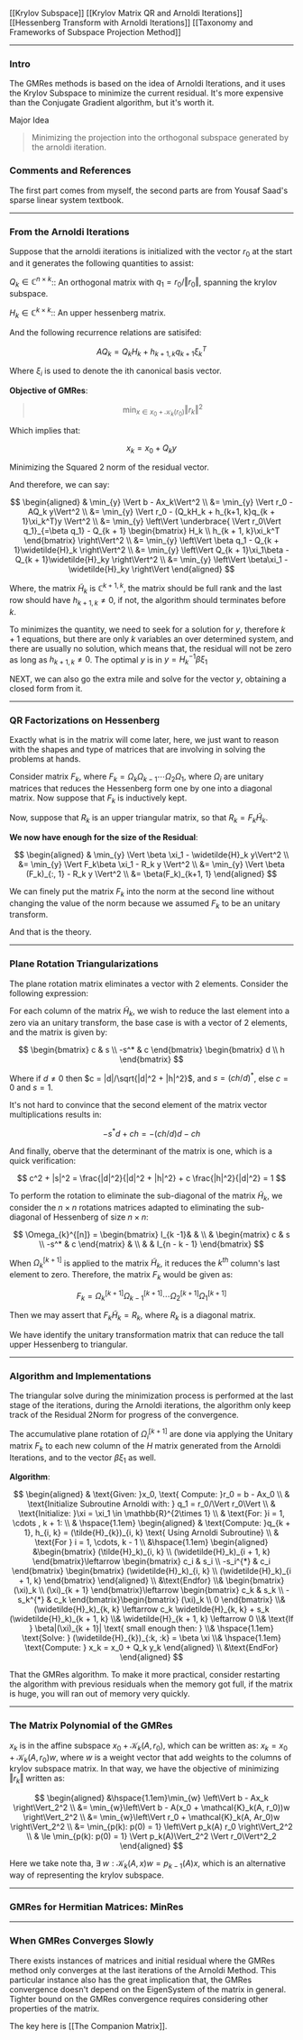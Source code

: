 [[Krylov Subspace]]
[[Krylov Matrix QR and Arnoldi Iterations]]
[[Hessenberg Transform with Arnoldi Iterations]]
[[Taxonomy and Frameworks of Subspace Projection Method]]

---
### **Intro**

The GMRes methods is based on the idea of Arnoldi Iterations, and it uses the Krylov Subspace to minimize the current residual. It's more expensive than the Conjugate Gradient algorithm, but it's worth it. 

Major Idea
> Minimizing the projection into the orthogonal subspace generated by the arnoldi iteration. 

### **Comments and References**

The first part comes from myself, the second parts are from Yousaf Saad's sparse linear system textbook. 

---
### **From the Arnoldi Iterations**

Suppose that the arnoldi iterations is initialized with the vector $r_0$ at the start and it generates the following quantities to assist: 

$Q_k \in \mathbb{C}^{n\times k}$:: An orthogonal matrix with $q_1 = r_0/\Vert r_0\Vert$, spanning the krylov subspace. 

$H_k \in \mathbb{C}^{k\times k}$:: An upper hessenberg matrix. 

And the following recurrence relations are satisifed: 

$$
AQ_k = Q_k H_k + h_{k + 1, k}q_{k + 1}\xi_k^T
$$

Where $\xi_i$ is used to denote the ith canonical basis vector. 

**Objective of GMRes**: 

> $$
> \min_{x\in x_0 + \mathcal{K}_k(r_0)} \Vert r_k\Vert^2
> $$

Which implies that: 

$$
x_k = x_0 + Q_k y
$$

Minimizing the Squared 2 norm of the residual vector. 

And therefore, we can say: 

$$
\begin{aligned}
    & \min_{y} \Vert b - Ax_k\Vert^2
    \\
    &= 
    \min_{y} \Vert r_0 - AQ_k y\Vert^2
    \\
    &= 
    \min_{y} \Vert 
        r_0 - (Q_kH_k + h_{k+1, k}q_{k + 1}\xi_k^T)y
    \Vert^2
    \\
    &= 
    \min_{y} \left\Vert 
       \underbrace{ \Vert r_0\Vert q_1}_{=\beta q_1}
        - 
        Q_{k + 1}
        \begin{bmatrix}
            H_k \\ h_{k + 1, k}\xi_k^T
        \end{bmatrix}
    \right\Vert^2
    \\
    &= 
    \min_{y}
    \left\Vert
        \beta q_1 - Q_{k + 1}\widetilde{H}_k
    \right\Vert^2
    \\
    &= 
    \min_{y}
    \left\Vert
        Q_{k + 1}\xi_1\beta - Q_{k + 1}\widetilde{H}_ky
    \right\Vert^2
    \\
    &= 
    \min_{y} \left\Vert
        \beta\xi_1 - \widetilde{H}_ky
    \right\Vert
\end{aligned}
$$

Where, the matrix $\widetilde{H}_k$ is $\mathbb{C}^{k + 1, k}$, the matrix should be full rank and the last row should have $h_{k + 1, k}\neq 0$, if not, the algorithm should terminates before $k$. 

To minimizes the quantity, we need to seek for a solution for $y$, therefore $k + 1$ equations, but there are only $k$ variables an over determined system, and there are usually no solution, which means that, the residual will not be zero as long as $h_{k + 1, k}\neq 0$. The optimal $y$ is in $y = H_k^{-1}\beta\xi_1$

NEXT, we can also go the extra mile and solve for the vector $y$, obtaining a closed form from it. 


---
### **QR Factorizations on Hessenberg**

Exactly what is in the matrix will come later, here, we just want to reason with the shapes and type of matrices that are involving in solving the problems at hands. 

Consider matrix $F_k$, where $F_k = \Omega_k\Omega_{k -1}\cdots \Omega_2\Omega_1$, where $\Omega_i$ are unitary matrices that reduces the Hessenberg form one by one into a diagonal matrix. Now suppose that $F_k$ is inductively kept. 

Now, suppose that $R_k$ is an upper triangular matrix, so that $R_k = F_k \widetilde{H}_k$. 

**We now have enough for the size of the Residual**:

$$
\begin{aligned}
    & \min_{y} \Vert \beta \xi_1 - \widetilde{H}_k y\Vert^2
    \\
    &= \min_{y} \Vert 
        F_k\beta \xi_1 - R_k y
    \Vert^2
    \\
    &= \min_{y} \Vert 
        \beta (F_k)_{:, 1} - R_k y
    \Vert^2
    \\
    &= \beta(F_k)_{k+1, 1}
\end{aligned}
$$

We can finely put the matrix $F_k$ into the norm at the second line without changing the value of the norm because we assumed $F_k$ to be an unitary transform. 

And that is the theory. 


---
### **Plane Rotation Triangularizations**

The plane rotation matrix eliminates a vector with 2 elements. Consider the following expression: 

For each column of the matrix $\widetilde{H}_k$, we wish to reduce the last element into a zero via an unitary transform, the base case is with a vector of 2 elements, and the matrix is given by: 

$$
\begin{bmatrix}
    c & s 
    \\
    -s^* & c
\end{bmatrix}
\begin{bmatrix}
    d \\ h
\end{bmatrix}
$$

Where if $d \neq 0$ then $c = |d|/\sqrt{|d|^2 + |h|^2}$, and $s = (ch/d)^*$, else $c = 0$ and $s = 1$. 

It's not hard to convince that the second element of the matrix vector multiplications results in: 

$$
-s^*d + ch = -(ch/d)d - ch
$$

And finally, oberve that the determinant of the matrix is one, which is a quick verification: 

$$
c^2 + |s|^2 = \frac{|d|^2}{|d|^2 + |h|^2} + c \frac{|h|^2}{|d|^2} = 1
$$

To perform the rotation to eliminate the sub-diagonal of the matrix $\widetilde{H}_k$, we consider the $n\times n$ rotations matrices adapted to eliminating the sub-diagonal of Hessenberg of size $n \times n$: 

$$
\Omega_{k}^{[n]} = \begin{bmatrix}
    I_{k -1}& &  
    \\
    & \begin{matrix}
        c & s \\ -s^* & c
    \end{matrix} &  
    \\
    & & I_{n - k - 1}  
\end{bmatrix}
$$

When $\Omega_{k}^{[k + 1]}$ is applied to the matrix $\widetilde{H}_k$, it reduces the $k^{th}$ column's last element to zero. Therefore, the matrix $F_k$ would be given as: 

$$
F_k = \Omega^{[k + 1]}_k\Omega^{[k + 1]}_{k - 1}\cdots 
\Omega^{[k + 1]}_2\Omega^{[k + 1]}_1
$$

Then we may assert that $F_k \widetilde{H}_k = R_k$, where $R_k$ is a diagonal matrix. 

We have identify the unitary transformation matrix that can reduce the tall upper Hessenberg to triangular. 

---
### **Algorithm and Implementations**

The triangular solve during the minimization process is performed at the last stage of the iterations, during the Arnoldi iterations, the algorithm only keep track of the Residual 2Norm for progress of the convergence. 

The accumulative plane rotation of $\Omega_i^{[k + 1]}$ are done via applying the Unitary matrix $F_k$ to each new column of the $H$ matrix generated from the Arnoldi Iterations, and to the vector $\beta \xi_1$ as well. 

**Algorithm**:

$$
\begin{aligned}
    & \text{Given: }x_0, \text{ Compute: }r_0 = b - Ax_0
    \\
    & \text{Initialize Subroutine Arnoldi with: } q_1 = r_0/\Vert r_0\Vert
    \\
    & \text{Initialize: }\xi = \xi_1 \in \mathbb{R}^{2\times 1}
    \\
    & \text{For: }i = 1, \cdots , k + 1: 
    \\
    & \hspace{1.1em} 
    \begin{aligned}
        & \text{Compute: }q_{k + 1}, h_{i, k} = (\tilde{H}_{k})_{i, k} \text{ Using Arnoldi Subroutine}
        \\
        & \text{For } i = 1, \cdots, k - 1
        \\
        &\hspace{1.1em} 
        \begin{aligned}
            &\begin{bmatrix}
                (\tilde{H}_k)_{i, k} \\ (\widetilde{H}_k)_{i + 1, k}
            \end{bmatrix}\leftarrow 
            \begin{bmatrix}
                c_i & s_i 
                \\
                -s_i^{*} & c_i
            \end{bmatrix}
            \begin{bmatrix}
                (\widetilde{H}_k)_{i, k}
                \\
                (\widetilde{H}_k)_{i + 1, k}
            \end{bmatrix}
        \end{aligned}
        \\
        &\text{Endfor}
        \\&
        \begin{bmatrix}
            (\xi)_k \\ (\xi)_{k + 1}
        \end{bmatrix}\leftarrow 
        \begin{bmatrix}
            c_k & s_k \\ -s_k^{*} & c_k
        \end{bmatrix}\begin{bmatrix}
            (\xi)_k \\ 0
        \end{bmatrix}
        \\&
        (\widetilde{H}_k)_{k, k} \leftarrow c_k \widetilde{H}_{k, k} + 
        s_k (\widetilde{H}_k)_{k + 1, k}
        \\& 
        \widetilde{H}_{k + 1, k} \leftarrow 0
        \\& \text{If } \beta|(\xi)_{k + 1}| \text{ small enough then: }
        \\& \hspace{1.1em} \text{Solve: } (\widetilde{H}_{k})_{:k, :k} = \beta \xi
        \\& \hspace{1.1em} \text{Compute: } x_k = x_0 + Q_k y_k
    \end{aligned}
    \\ &\text{EndFor}
\end{aligned}
$$

That the GMRes algorithm. To make it more practical, consider restarting the algorithm with previous residuals when the memory got full, if the matrix is huge, you will ran out of memory very quickly. 



---
### **The Matrix Polynomial of the GMRes**

$x_k$ is in the affine subspace $x_0 + \mathcal{K}_k(A, r_0)$, which can be written as: $x_k = x_0 + \mathcal{K}_k(A, r_0)w$, where $w$ is a weight vector that add weights to the columns of krylov subspace matrix. In that way, we have the objective of minimizing $\Vert r_k\Vert$ written as:  

$$
\begin{aligned}
    &\hspace{1.1em}\min_{w} \left\Vert
        b - Ax_k
    \right\Vert_2^2
    \\
    &= \min_{w}\left\Vert
         b - A(x_0 + \mathcal{K}_k(A, r_0))w
    \right\Vert_2^2
    \\
    &= 
    \min_{w}\left\Vert
        r_0 + \mathcal{K}_k(A, Ar_0)w
    \right\Vert_2^2
    \\
    &= 
    \min_{p(k): p(0) = 1}
    \left\Vert
        p_k(A) r_0
    \right\Vert_2^2 
    \\
    & \le 
    \min_{p(k): p(0) = 1}
    \Vert p_k(A)\Vert_2^2 \Vert r_0\Vert^2_2
\end{aligned}
$$

Here we take note tha, $\exists\; w: \mathcal{K}_k(A, x)w = p_{k -1}(A)x$, which is an alternative way of representing the krylov subspace. 


---
### **GMRes for Hermitian Matrices**: MinRes



---
### **When GMRes Converges Slowly**

There exists instances of matrices and initial residual where the GMRes method only converges at the last iterations of the Arnoldi Method. This particular instance also has the great implication that, the GMRes convergence doesn't depend on the EigenSystem of the matrix in general. Tighter bound on the GMRes convergence requires considering other properties of the matrix.

The key here is [[The Companion Matrix]]. 







